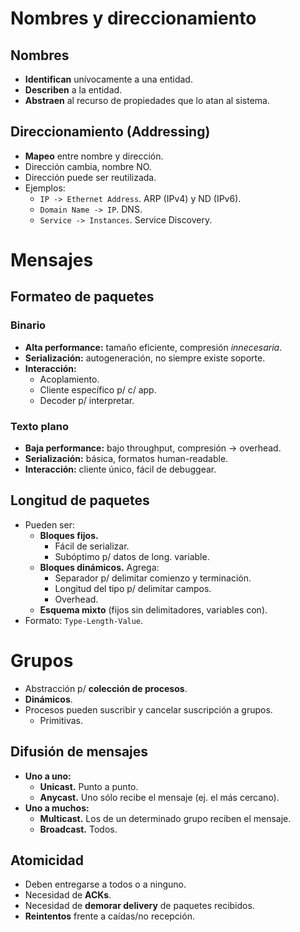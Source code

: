 # Nombres y direccionamiento

## Nombres

-   **Identifican** unívocamente a una entidad.
-   **Describen** a la entidad.
-   **Abstraen** al recurso de propiedades que lo atan al sistema.

## Direccionamiento (Addressing)

-   **Mapeo** entre nombre y dirección.
-   Dirección cambia, nombre NO.
-   Dirección puede ser reutilizada.
-   Ejemplos:
    -   `IP -> Ethernet Address`. ARP (IPv4) y ND (IPv6).
    -   `Domain Name -> IP`. DNS.
    -   `Service -> Instances`. Service Discovery.

# Mensajes

## Formateo de paquetes

### Binario

-   **Alta performance:** tamaño eficiente, compresión _innecesaria_.
-   **Serialización:** autogeneración, no siempre existe soporte.
-   **Interacción:**
    -   Acoplamiento.
    -   Cliente específico p/ c/ app.
    -   Decoder p/ interpretar.

### Texto plano

-   **Baja performance:** bajo throughput, compresión -> overhead.
-   **Serialización:** básica, formatos human-readable.
-   **Interacción:** cliente único, fácil de debuggear.

## Longitud de paquetes

-   Pueden ser:
    -   **Bloques fijos.**
        -   Fácil de serializar.
        -   Subóptimo p/ datos de long. variable.
    -   **Bloques dinámicos.** Agrega:
        -   Separador p/ delimitar comienzo y terminación.
        -   Longitud del tipo p/ delimitar campos.
        -   Overhead.
    -   **Esquema mixto** (fijos sin delimitadores, variables con).
-   Formato: `Type-Length-Value`.

# Grupos

-   Abstracción p/ **colección de procesos**.
-   **Dinámicos**.
-   Procesos pueden suscribir y cancelar suscripción a grupos.
    -   Primitivas.

## Difusión de mensajes

-   **Uno a uno:**
    -   **Unicast.** Punto a punto.
    -   **Anycast.** Uno sólo recibe el mensaje (ej. el más cercano).
-   **Uno a muchos:**
    -   **Multicast.** Los de un determinado grupo reciben el mensaje.
    -   **Broadcast.** Todos.

## Atomicidad

-   Deben entregarse a todos o a ninguno.
-   Necesidad de **ACKs**.
-   Necesidad de **demorar delivery** de paquetes recibidos.
-   **Reintentos** frente a caídas/no recepción.
